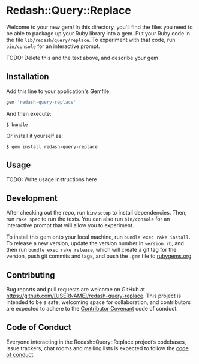 # Redash::Query::Replace

Welcome to your new gem! In this directory, you'll find the files you need to be able to package up your Ruby library into a gem. Put your Ruby code in the file `lib/redash/query/replace`. To experiment with that code, run `bin/console` for an interactive prompt.

TODO: Delete this and the text above, and describe your gem

## Installation

Add this line to your application's Gemfile:

```ruby
gem 'redash-query-replace'
```

And then execute:

    $ bundle

Or install it yourself as:

    $ gem install redash-query-replace

## Usage

TODO: Write usage instructions here

## Development

After checking out the repo, run `bin/setup` to install dependencies. Then, run `rake spec` to run the tests. You can also run `bin/console` for an interactive prompt that will allow you to experiment.

To install this gem onto your local machine, run `bundle exec rake install`. To release a new version, update the version number in `version.rb`, and then run `bundle exec rake release`, which will create a git tag for the version, push git commits and tags, and push the `.gem` file to [rubygems.org](https://rubygems.org).

## Contributing

Bug reports and pull requests are welcome on GitHub at https://github.com/[USERNAME]/redash-query-replace. This project is intended to be a safe, welcoming space for collaboration, and contributors are expected to adhere to the [Contributor Covenant](http://contributor-covenant.org) code of conduct.

## Code of Conduct

Everyone interacting in the Redash::Query::Replace project’s codebases, issue trackers, chat rooms and mailing lists is expected to follow the [code of conduct](https://github.com/[USERNAME]/redash-query-replace/blob/master/CODE_OF_CONDUCT.md).
